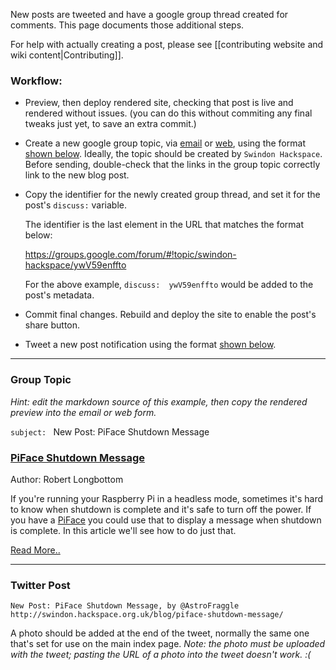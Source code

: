 New posts are tweeted and have a google group thread created for comments.  This page documents those additional steps.  

For help with actually creating a post, please see [[contributing website and wiki content|Contributing]].

### Workflow:

* Preview, then deploy rendered site, checking that post is live and rendered without issues. (you can do this without commiting any final tweaks just yet, to save an extra commit.) 

* Create a new google group topic, via [email](mailto:swindon-hackspace@googlegroups.com) or [web](https://groups.google.com/forum/#!newtopic/swindon-hackspace), using the format [shown below](#group-topic).  Ideally, the topic should be created by `Swindon Hackspace`.  Before sending, double-check that the links in the group topic correctly link to the new blog post.

* Copy the identifier for the newly created group thread, and set it for the post's `discuss:` variable.

  The identifier is the last element in the URL that matches the format below:

  https://groups.google.com/forum/#!topic/swindon-hackspace/ywV59enffto

  For the above example, `discuss:  ywV59enffto` would be added to the post's metadata.

* Commit final changes. Rebuild and deploy the site to enable the post's share button.

* Tweet a new post notification using the format [shown below](#twitter-post).

---

### Group Topic

_Hint: edit the markdown source of this example, then copy the rendered preview into the email or web form._

`subject: `
New Post: PiFace Shutdown Message

### [PiFace Shutdown Message](http://swindon.hackspace.org.uk/blog/piface-shutdown-message/)

Author: Robert Longbottom

If you're running your Raspberry Pi in a headless mode, sometimes it's hard to know
when shutdown is complete and it's safe to turn off the power. If you have a
[PiFace](http://uk.farnell.com/piface/piface-control-display/i-o-board-with-lcd-display-for/dp/2344458)
you could use that to display a message when shutdown is complete.  In this article
we'll see how to do just that.

[Read More..](http://swindon.hackspace.org.uk/blog/piface-shutdown-message/)


---

### Twitter Post

```
New Post: PiFace Shutdown Message, by @AstroFraggle
http://swindon.hackspace.org.uk/blog/piface-shutdown-message/
```

A photo should be added at the end of the tweet, normally the same one that's set for use on the main index page.  _Note: the photo must be uploaded with the tweet; pasting the URL of a photo into the tweet doesn't work. :(_
